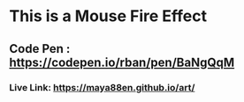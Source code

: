 # This is a Mouse Fire Effect
## Code Pen : https://codepen.io/rban/pen/BaNgQqM

### Live Link: https://maya88en.github.io/art/